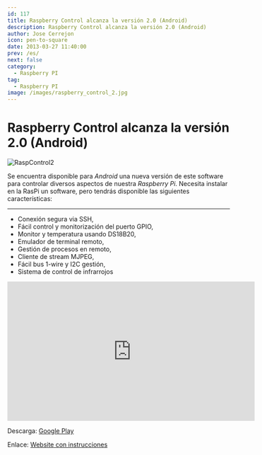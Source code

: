 ```yaml
---
id: 117
title: Raspberry Control alcanza la versión 2.0 (Android)
description: Raspberry Control alcanza la versión 2.0 (Android)
author: Jose Cerrejon
icon: pen-to-square
date: 2013-03-27 11:40:00
prev: /es/
next: false
category:
  - Raspberry PI
tag:
  - Raspberry PI
image: /images/raspberry_control_2.jpg
---
```


# Raspberry Control alcanza la versión 2.0 (Android)

![RaspControl2](/images/raspberry_control_2.jpg)

Se encuentra disponible para *Android* una nueva versión de este software para controlar diversos aspectos de nuestra *Raspberry Pi*. Necesita instalar en la RasPi un software, pero tendrás disponible las siguientes características:

- - -

* Conexión segura via SSH,
* Fácil control y monitorización del puerto GPIO,
* Monitor y temperatura usando DS18B20,
* Emulador de terminal remoto,
* Gestión de procesos en remoto,
* Cliente de stream MJPEG,
* Fácil bus 1-wire y I2C gestión,
* Sistema de control de infrarrojos

<iframe width="560" height="315" src="http://www.youtube.com/embed/CQX_3g62is4" frameborder="0" allowfullscreen></iframe>


Descarga: [Google Play](https://play.google.com/store/apps/details?id=com.skalski.raspberry.control)

Enlace: [Website con instrucciones](http://lukasz-skalski.com/index.php/projekty-inne/raspberry-control-control-raspberry-pi-with-your-android-device.html)